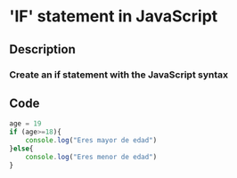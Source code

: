 # 'IF' statement in JavaScript
## Description
### Create an if statement with the JavaScript syntax
## Code 
```Javascript
age = 19
if (age>=18){
    console.log("Eres mayor de edad")
}else{
    console.log("Eres menor de edad")
}
```
